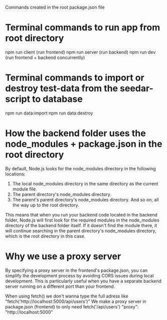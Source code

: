 
Commands created in the root package.json file

# Terminal commands to run app from root directory 
npm run client (run frontend)
npm run server (run backend)
npm run dev (run frontend + backend concurrently)

# Terminal commands to import or destroy test-data from the seedar-script to database
npm run data:import
npm run data:destroy






# How the backend folder uses the node_modules + package.json in the root directory
By default, Node.js looks for the node_modules directory in the following locations:
1. The local node_modules directory in the same directory as the current module file.
2. The parent directory's node_modules directory.
3. The parent's parent directory's node_modules directory.
And so on, all the way up to the root directory.

This means that when you run your backend code located in the backend folder, Node.js will first look for the required modules in the node_modules directory of the backend folder itself. If it doesn't find the module there, it will continue searching in the parent directory's node_modules directory, which is the root directory in this case.







 # Why we use a proxy server
 By specifying a proxy server in the frontend's package.json, you can simplify the development process by avoiding CORS issues during local development. This is particularly useful when you have a separate backend server running on a different port than your frontend.
 
 When using fetch() we don't wanna type the full adress like "fetch('http://localhost:5000/api/users')"
 We make a proxy server in package.json (frontend) to only need fetch('/api/users')
    "proxy": "http://localhost:5000"


